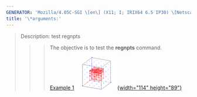 ```yaml
---
GENERATOR: 'Mozilla/4.05C-SGI \[en\] (X11; I; IRIX64 6.5 IP30) \[Netscape\]'
title: '\*arguments:'
---
```


> Description: test regnpts
>
> > > The objective is to test the **regnpts** command.\
> > >  \
> > > [Example 1](description_regnpts.html)
> > > [![](image/regnpts1_tn.gif){width="114"
> > > height="89"}](description_regnpts.html)
